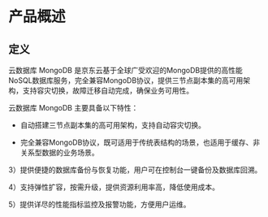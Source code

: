 # 产品概述
## 定义
云数据库 MongoDB 是京东云基于全球广受欢迎的MongoDB提供的高性能NoSQL数据库服务，完全兼容MongoDB协议，提供三节点副本集的高可用架构，支持容灾切换，故障迁移自动完成，确保业务可用性。



云数据库 MongoDB 主要具备以下特性：

* 自动搭建三节点副本集的高可用架构，支持自动容灾切换。

* 完全兼容MongoDB协议，既可适用于传统表结构的场景，也适用于缓存、非关系型数据的业务场景。

3）提供便捷的数据库备份与恢复功能，用户可在控制台一键备份及数据库回溯。

4）支持弹性扩容，按需升级，提供资源利用率高，降低使用成本。

5）提供详尽的性能指标监控及报警功能，方便用户运维。
